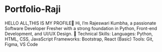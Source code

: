 # Portfolio-Raji
HELLO ALL,THIS IS MY PROFILE👋 Hi, I’m Rajeswari Kumbha, a passionate Software Developer Fresher with a strong foundation in Python, Front-end Development, and UI/UX Design.  🔹 Technical Skills:  Languages: Python, HTML, CSS, JavaScript Frameworks: Bootstrap, React (Basic) Tools: Git, Figma, VS Code
